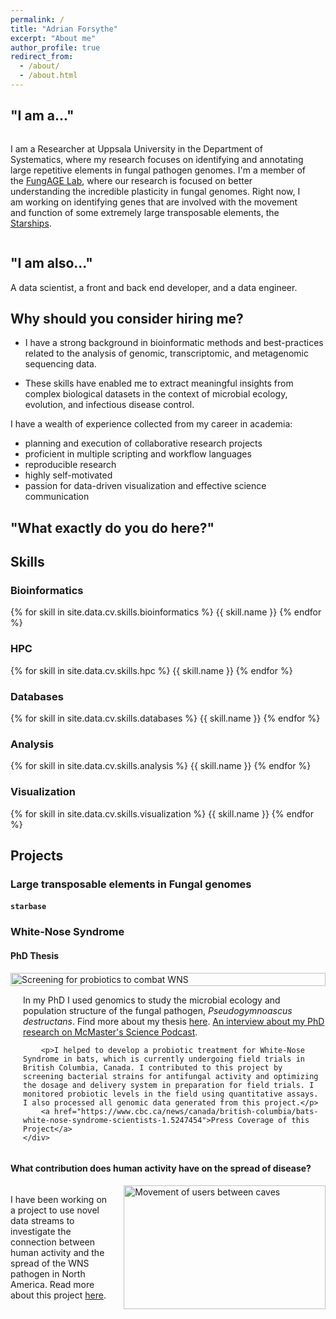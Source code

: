 ```yaml
---
permalink: /
title: "Adrian Forsythe"
excerpt: "About me"
author_profile: true
redirect_from:
  - /about/
  - /about.html
---
```


## "I am a..."

<div style="display: flex; align-items: stretch; margin-bottom: 20px; flex-wrap: wrap;">
    <div style="flex: 1; padding-right: 20px;">
        <p>I am a Researcher at Uppsala University in the Department of Systematics, where my research focuses on identifying and annotating large repetitive elements in fungal pathogen genomes. I'm a member of the <a href="https://fungage.github.io/">FungAGE Lab</a>, where our research is focused on better understanding the incredible plasticity in fungal genomes. Right now, I am working on identifying genes that are involved with the movement and function of some extremely large transposable elements, the <a href="https://doi.org/10.1093/molbev/msac109">Starships</a>.</p>
    </div>
</div>

## "I am also..."

A data scientist, a front and back end developer, and a data engineer.

<!-- <img src="images/labwork.jpeg" alt="Getting my hands dirty" style="display:block; margin-left:auto; margin-right:auto; width:100%; max-width:800px;"> -->

## Why should you consider hiring me?

- I have a strong background in bioinformatic methods and best-practices related to the analysis of genomic, transcriptomic, and metagenomic sequencing data.

- These skills have enabled me to extract meaningful insights from complex biological datasets in the context of microbial ecology, evolution, and infectious disease control.

I have a wealth of experience collected from my career in academia:

- planning and execution of collaborative research projects
- proficient in multiple scripting and workflow languages
- reproducible research
- highly self-motivated
- passion for data-driven visualization and effective science communication

## "What exactly do you do here?"

<!-- <img src="images/skills.png" alt="" style="display:block; margin-left:auto; margin-right:auto; width:100%; max-width:800px;"> -->
<div class="tag-cloud">
    <section class="skills">
        <h2>Skills</h2>
        <div class="tag-group bioinformatics">
            <h3>Bioinformatics</h3>
            {% for skill in site.data.cv.skills.bioinformatics %}
                <span class="tag tag-specialty">{{ skill.name }}</span>
            {% endfor %}
        </div>
        <div class="tag-group hpc">
            <h3>HPC</h3>
            {% for skill in site.data.cv.skills.hpc %}
                <span class="tag tag-skill">{{ skill.name }}</span>
            {% endfor %}
        </div>
        <div class="tag-group databases">
            <h3>Databases</h3>
            {% for skill in site.data.cv.skills.databases %}
                <span class="tag tag-skill">{{ skill.name }}</span>
            {% endfor %}
        </div>
        <div class="tag-group analysis">
            <h3>Analysis</h3>
            {% for skill in site.data.cv.skills.analysis %}
                <span class="tag tag-skill">{{ skill.name }}</span>
            {% endfor %}
        </div>
        <div class="tag-group visualization">
            <h3>Visualization</h3>
            {% for skill in site.data.cv.skills.visualization %}
                <span class="tag tag-skill">{{ skill.name }}</span>
            {% endfor %}
        </div>
    </section>
</div>

## Projects

### Large transposable elements in Fungal genomes

#### `starbase`

### White-Nose Syndrome

#### PhD Thesis

<div style="display: flex; align-items: stretch; margin-bottom: 20px; flex-wrap: wrap;">
    <div style="flex: 2; min-width: 200px;">
        <img src="images/probiotics.jpg" alt="Screening for probiotics to combat WNS" style="width: 100%; height: 100%; object-fit: cover;">
    </div>
    <div style="flex: 2; padding-left: 20px;">
        <p>In my PhD I used genomics to study the microbial ecology and population structure of the fungal pathogen, <i>Pseudogymnoascus destructans</i>. Find more about my thesis <a href="https://adrianforsythe.github.io/posts/2020/09/phdthesis/index.html">here</a>. <a href="https://d3ctxlq1ktw2nl.cloudfront.net/staging/2019-9-3/25951353-44100-2-6d37e687523c.m4a">An interview about my PhD research on McMaster's Science Podcast</a>.</p>

        <p>I helped to develop a probiotic treatment for White-Nose Syndrome in bats, which is currently undergoing field trials in British Columbia, Canada. I contributed to this project by screening bacterial strains for antifungal activity and optimizing the dosage and delivery system in preparation for field trials. I monitored probiotic levels in the field using quantitative assays. I also processed all genomic data generated from this project.</p>
        <a href="https://www.cbc.ca/news/canada/british-columbia/bats-white-nose-syndrome-scientists-1.5247454">Press Coverage of this Project</a>
    </div>

</div>

#### What contribution does human activity have on the spread of disease?

<div style="display: flex; align-items: stretch; margin-bottom: 20px; flex-wrap: wrap;">
    <div style="flex: 1; padding-right: 20px;">
        <p>I have been working on a project to use novel data streams to investigate the connection between human activity and the spread of the WNS pathogen in North America. Read more about this project <a href="https://adrianforsythe.github.io/posts/2020/01/DoesHumanActivityContributetotheSpreadofWhiteNoseSyndrome/index.html">here</a>.</p>
    </div>
    <div style="flex: 2; min-width: 200px;">
        <img src="images/users_year.gif" alt="Movement of users between caves" style="width: 100%; height: 100%;  object-fit: cover;">
    </div>
</div>
